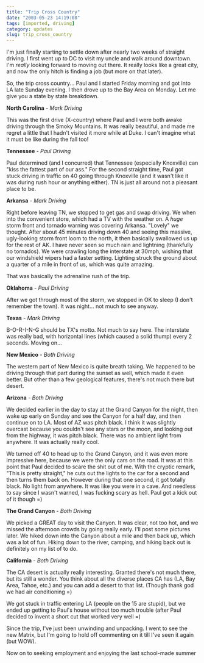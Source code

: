 ```yaml
---
title: "Trip Cross Country"
date: "2003-05-23 14:19:08"
tags: [imported, driving]
category: updates
slug: trip_cross_country
---
```


I'm just finally starting to settle down after nearly two weeks of straight driving. I first went up to DC to visit my uncle and walk around downtown. I'm <i>really</i> looking forward to moving out there. It really looks like a great city, and now the only hitch is finding a job (but more on that later).

So, the trip cross country... Paul and I started Friday morning and got into LA late Sunday evening. I then drove up to the Bay Area on Monday. Let me give you a state by state breakdown.

<b>North Carolina</b> - <i>Mark Driving</i>

This was the first drive (X-country) where Paul and I were both awake driving through the Smoky Mountains. It was really beautiful, and made me regret a little that I hadn't visited it more while at Duke. I can't imagine what it must be like during the fall too!

<b>Tennessee</b> - <i>Paul Driving</i>

Paul determined (and I concurred) that Tennessee (especially Knoxville) can "kiss the fattest part of our ass." For the second straight time, Paul got stuck driving in traffic on 40 going through Knoxville (and it wasn't like it was during rush hour or anything either). TN is just all around not a pleasant place to be.

<b>Arkansa</b> - <i>Mark Driving</i>

Right before leaving TN, we stopped to get gas and swap driving. We when into the convenient store, which had a TV with the weather on. A <i>huge</i> storm front and tornado warning was covering Arkansa. "Lovely" we thought. After about 45 minutes driving down 40 and seeing this massive, ugly-looking storm front loom to the north, it then basically swallowed us up for the rest of AK. I have never seen so much rain and lightning (thankfully no tornados). We were crawling long the interstate at 30mph, wishing that our windshield wipers had a faster setting. Lighting struck the ground about a quarter of a mile in front of us, which was quite amazing.

That was basically the adrenaline rush of the trip.

<b>Oklahoma</b> - <i>Paul Driving</i>

After we got through most of the storm, we stopped in OK to sleep (I don't remember the town). It was night... not much to see anyway.

<b>Texas</b> - <i>Mark Driving</i>

B-O-R-I-N-G should be TX's motto. Not much to say here. The interstate was really bad, with horizontal lines (which caused a solid thump) every 2 seconds. Moving on...

<b>New Mexico</b> - <i>Both Driving</i>

The western part of New Mexico is quite breath taking. We happened to be driving through that part during the sunset as well, which made it even better. But other than a few geological features, there's not much there but desert.

<b>Arizona</b> - <i>Both Driving</i>

We decided earlier in the day to stay at the Grand Canyon for the night, then wake up early on Sunday and see the Canyon for a half day, and then continue on to LA. Most of AZ was pitch black. I think it was slightly overcast because you couldn't see any stars or the moon, and looking out from the highway, it was pitch black. There was no ambient light from anywhere. It was actually really cool.

We turned off 40 to head up to the Grand Canyon, and it was even more impressive here, because we were the only cars on the road. It was at this point that Paul decided to scare the shit out of me. With the cryptic remark, "This is pretty straight," he cuts out the lights to the car for a second and then turns them back on. However during that one second, it got totally black. No light from anywhere. It was like you were in a cave. And needless to say since I wasn't warned, I was fucking scary as hell. Paul got a kick out of it though =)

<b>The Grand Canyon</b> - <i>Both Driving</i>

We picked a GREAT day to visit the Canyon. It was clear, not too hot, and we missed the afternoon crowds by going really early. I'll post some pictures later. We hiked down into the Canyon about a mile and then back up, which was a lot of fun. Hiking down to the river, camping, and hiking back out is definitely on my list of to do.

<b>California</b> - <i>Both Driving</i>

The CA desert is actually really interesting. Granted there's not much there, but its still a wonder. You think about all the diverse places CA has (LA, Bay Area, Tahoe, etc.) and you can add a desert to that list. (Though thank god we had air conditioning =)

We got stuck in traffic entering LA (people on the 15 are stupid), but we ended up getting to Paul's house without too much trouble (after Paul decided to invent a short cut that worked very well =)

Since the trip, I've just been unwinding and unpacking. I went to see the new Matrix, but I'm going to hold off commenting on it till I've seen it again (but WOW).

Now on to seeking employment and enjoying the last school-made summer
